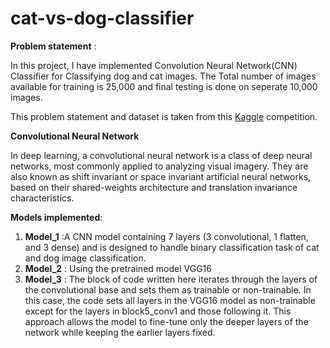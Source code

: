 # cat-vs-dog-classifier

**Problem statement** :

In this project, I have implemented Convolution Neural Network(CNN) Classifier for Classifying dog and cat images. The Total number of images available for training is 25,000 and final testing is done on seperate 10,000 images.

This problem statement and dataset is taken from this [Kaggle](https://www.kaggle.com/c/dogs-vs-cats) competition.

**Convolutional Neural Network**

In deep learning, a convolutional neural network is a class of deep neural networks, most commonly applied to analyzing visual imagery. They are also known as shift invariant or space invariant artificial neural networks, based on their shared-weights architecture and translation invariance characteristics.
 
 **Models implemented**:
 1. **Model_1** :A CNN model containing 7 layers (3 convolutional, 1 flatten, and 3 dense) and is designed to handle binary classification task of cat and dog image classification.
 2. **Model_2** : Using the pretrained model VGG16
 3. **Model_3** : The block of code written here iterates through the layers of the convolutional base and sets them as trainable or non-trainable. In this case, the code sets all layers in the VGG16 model as non-trainable except for the layers in block5_conv1 and those following it. This approach allows the model to fine-tune only the deeper layers of the network while keeping the earlier layers fixed.
